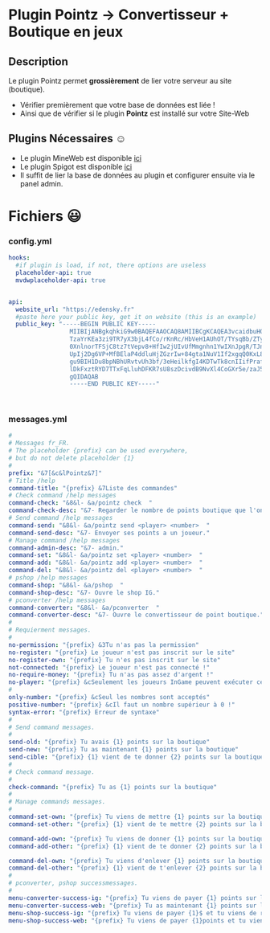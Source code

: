 # Plugin Pointz -> Convertisseur + Boutique en jeux

## Description
Le plugin Pointz permet **grossièrement** de lier votre serveur au site (boutique).
- Vérifier premièrement que votre base de données est liée !
- Ainsi que de vérifier si le plugin **Pointz** est installé sur votre Site-Web

## Plugins Nécessaires :relaxed:

- Le plugin MineWeb est disponible [ici](https://github.com/MineWeb/Plugin-Pointz)
- Le plugin Spigot est disponible [ici](https://www.spigotmc.org/resources/pointz-mineweb-cms.62187/)
- Il suffit de lier la base de données au plugin et configurer ensuite via le panel admin.

# Fichiers :smiley:

### config.yml
```yml
hooks:
  #if plugin is load, if not, there options are useless
  placeholder-api: true
  mvdwplaceholder-api: true


api:
  website_url: "https://edensky.fr"
  #paste here your public key, get it on website (this is an example)
  public_key: "-----BEGIN PUBLIC KEY-----
                 MIIBIjANBgkqhkiG9w0BAQEFAAOCAQ8AMIIBCgKCAQEA3vcaidbuH0Atm50iMkSh
                 TzaYrKEa3zi9TR7yX3bjL4fCo/rKnRc/HbVeH1AUhOT/TYsqBb/ZTyx8/i+XAZDb
                 0XnlnorTFSjC8tz7tVepv8+HfIw2jUIvUfMmgnhn1YwIXnJpgR/TJnAF04F5v/oD
                 UpIj2Dg6VP+MfBElaP4ddluHjZGzrIw+84gta1NuV1If2xgqQ0KxL8fxtnW3H9Qt
                 gu9BIH1Du8bpNBhURvtvUh3bf/3eHeilkfgI4KDTwTk8cnIIifPrafMAg/8/Apja
                 lDkFxztRYD7TTxFqLluhDFKR7sU8szDcivdB9NvXl4CoGXr5e/zaJ5IoeaiZBUTB
                 gQIDAQAB
                 -----END PUBLIC KEY-----"

 
```

### messages.yml
```yml
#
# Messages fr_FR.
# The placeholder {prefix} can be used everywhere,
# but do not delete placeholder {1}
#
prefix: "&7[&c&lPointz&7]"
# Title /help
command-title: "{prefix} &7Liste des commandes"
# Check command /help messages
command-check: "&8&l- &a/pointz check  "
command-check-desc: "&7- Regarder le nombre de points boutique que l'on a."
# Send command /help messages
command-send: "&8&l- &a/pointz send <player> <number>  "
command-send-desc: "&7- Envoyer ses points a un joueur."
# Manage command /help messages
command-admin-desc: "&7- admin."
command-set: "&8&l- &a/pointz set <player> <number>  "
command-add: "&8&l- &a/pointz add <player> <number>  "
command-del: "&8&l- &a/pointz del <player> <number>  "
# pshop /help messages
command-shop: "&8&l- &a/pshop  "
command-shop-desc: "&7- Ouvre le shop IG."
# pconverter /help messages
command-converter: "&8&l- &a/pconverter  "
command-converter-desc: "&7- Ouvre le convertisseur de point boutique."
#
# Requierment messages.
#
no-permission: "{prefix} &3Tu n'as pas la permission"
no-register: "{prefix} Le joueur n'est pas inscrit sur le site"
no-register-own: "{prefix} Tu n'es pas inscrit sur le site"
not-connected: "{prefix} Le joueur n'est pas connecté !"
no-require-money: "{prefix} Tu n'as pas assez d'argent !"
no-player: "{prefix} &cSeulement les joueurs InGame peuvent exécuter cette commande."
#
only-number: "{prefix} &cSeul les nombres sont acceptés"
positive-number: "{prefix} &cIl faut un nombre supérieur à 0 !"
syntax-error: "{prefix} Erreur de syntaxe"
#
# Send command messages.
#
send-old: "{prefix} Tu avais {1} points sur la boutique"
send-new: "{prefix} Tu as maintenant {1} points sur la boutique"
send-cible: "{prefix} {1} vient de te donner {2} points sur la boutique"
#
# Check command message.
#
check-command: "{prefix} Tu as {1} points sur la boutique"
#
# Manage commands messages.
#
command-set-own: "{prefix} Tu viens de mettre {1} points sur la boutique a {2} !"
command-set-other: "{prefix} {1} vient de te mettre {2} points sur la boutique !"

command-add-own: "{prefix} Tu viens de donner {1} points sur la boutique a {2} !"
command-add-other: "{prefix} {1} vient de te donner {2} points sur la boutique !"

command-del-own: "{prefix} Tu viens d'enlever {1} points sur la boutique a {2} !"
command-del-other: "{prefix} {1} vient de t'enlever {2} points sur la boutique !"
#
# pconverter, pshop successmessages.
#
menu-converter-success-ig: "{prefix} Tu viens de payer {1} points sur la boutique in game"
menu-converter-success-web: "{prefix} Tu as maintenant {1} points sur la boutique"
menu-shop-success-ig: "{prefix} Tu viens de payer {1}$ et tu viens de recevoir ton achat !"
menu-shop-success-web: "{prefix} Tu viens de payer {1}points et tu viens de recevoir ton achat !"
```
